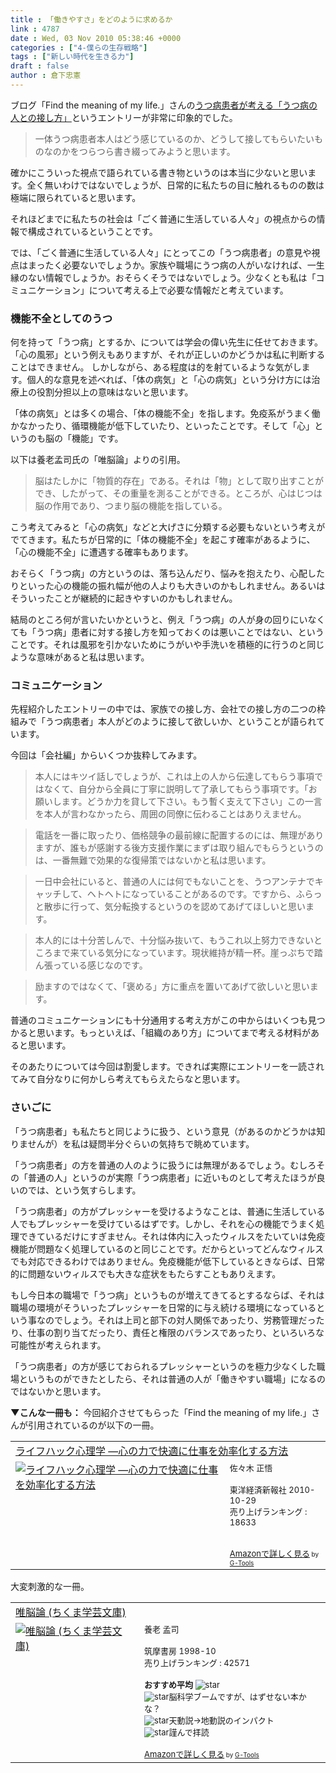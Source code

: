 ```yaml
---
title : 「働きやすさ」をどのように求めるか
link : 4787
date : Wed, 03 Nov 2010 05:38:46 +0000
categories : ["4-僕らの生存戦略"]
tags : ["新しい時代を生きる力"]
draft : false
author : 倉下忠憲
---
```


ブログ「Find the meaning of my life.」さんの<a href="http://kazumoto.jp/?p=518">うつ病患者が考える「うつ病の人との接し方」</a>というエントリーが非常に印象的でした。

<blockquote>
一体うつ病患者本人はどう感じているのか、どうして接してもらいたいものなのかをつらつら書き綴ってみようと思います。
</blockquote>

確かにこういった視点で語られている書き物というのは本当に少ないと思います。全く無いわけではないでしょうが、日常的に私たちの目に触れるものの数は極端に限られていると思います。

それほどまでに私たちの社会は「ごく普通に生活している人々」の視点からの情報で構成されているということです。

では、「ごく普通に生活している人々」にとってこの「うつ病患者」の意見や視点はまったく必要ないでしょうか。家族や職場にうつ病の人がいなければ、一生縁のない情報でしょうか。おそらくそうではないでしょう。少なくとも私は「コミュニケーション」について考える上で必要な情報だと考えています。

<h3>機能不全としてのうつ</h3>
何を持って「うつ病」とするか、については学会の偉い先生に任せておきます。「心の風邪」という例えもありますが、それが正しいのかどうかは私に判断することはできません。
しかしながら、ある程度は的を射ているような気がします。個人的な意見を述べれば、「体の病気」と「心の病気」という分け方には治療上の役割分担以上の意味はないと思います。

「体の病気」とは多くの場合、「体の機能不全」を指します。免疫系がうまく働かなかったり、循環機能が低下していたり、といったことです。そして「心」というのも脳の「機能」です。

以下は養老孟司氏の「唯脳論」よりの引用。

<blockquote>
脳はたしかに「物質的存在」である。それは「物」として取り出すことができ、したがって、その重量を測ることができる。ところが、心はじつは脳の作用であり、つまり脳の機能を指している。
</blockquote>

こう考えてみると「心の病気」などと大げさに分類する必要もないという考えがでてきます。私たちが日常的に「体の機能不全」を起こす確率があるように、「心の機能不全」に遭遇する確率もあります。

おそらく「うつ病」の方というのは、落ち込んだり、悩みを抱えたり、心配したりといった心の機能の振れ幅が他の人よりも大きいのかもしれません。あるいはそういったことが継続的に起きやすいのかもしれません。

結局のところ何が言いたいかというと、例え「うつ病」の人が身の回りにいなくても「うつ病」患者に対する接し方を知っておくのは悪いことではない、ということです。それは風邪を引かないためにうがいや手洗いを積極的に行うのと同じような意味があると私は思います。

<h3>コミュニケーション</h3>
先程紹介したエントリーの中では、家族での接し方、会社での接し方の二つの枠組みで「うつ病患者」本人がどのように接して欲しいか、ということが語られています。

今回は「会社編」からいくつか抜粋してみます。

<blockquote>
本人にはキツイ話しでしょうが、これは上の人から伝達してもらう事項ではなくて、自分から全員に丁寧に説明して了承してもらう事項です。「お願いします。どうか力を貸して下さい。もう暫く支えて下さい」この一言を本人が言わなかったら、周囲の同僚に伝わることはありえません。
</blockquote>

<blockquote>
電話を一番に取ったり、価格競争の最前線に配置するのには、無理がありますが、誰もが感謝する後方支援作業にまずは取り組んでもらうというのは、一番無難で効果的な復帰策ではないかと私は思います。
</blockquote>

<blockquote>
一日中会社にいると、普通の人には何でもないことを、うつアンテナでキャッチして、ヘトヘトになっていることがあるのです。ですから、ふらっと散歩に行って、気分転換するというのを認めてあげてほしいと思います。
</blockquote>

<blockquote>
本人的には十分苦しんで、十分悩み抜いて、もうこれ以上努力できないところまで来ている気分になっています。現状維持が精一杯。崖っぷちで踏ん張っている感じなのです。
</blockquote>

<blockquote>
励ますのではなくて、「褒める」方に重点を置いてあげて欲しいと思います。
</blockquote>

普通のコミュニケーションにも十分通用する考え方がこの中からはいくつも見つかると思います。もっといえば、「組織のあり方」についてまで考える材料があると思います。

そのあたりについては今回は割愛します。できれば実際にエントリーを一読されてみて自分なりに何かしら考えてもらえたらなと思います。

<h3>さいごに</h3>
「うつ病患者」も私たちと同じように扱う、という意見（があるのかどうかは知りませんが）を私は疑問半分ぐらいの気持ちで眺めています。

「うつ病患者」の方を普通の人のように扱うには無理があるでしょう。むしろその「普通の人」というのが実際「うつ病患者」に近いものとして考えたほうが良いのでは、という気すらします。

「うつ病患者」の方がプレッシャーを受けるようなことは、普通に生活している人でもプレッシャーを受けているはずです。しかし、それを心の機能でうまく処理できているだけにすぎません。それは体内に入ったウィルスをたいていは免疫機能が問題なく処理しているのと同じことです。だからといってどんなウィルスでも対応できるわけではありません。免疫機能が低下しているときならば、日常的に問題ないウィルスでも大きな症状をもたらすこともありえます。

もし今日本の職場で「うつ病」というものが増えてきてるとするならば、それは職場の環境がそういったプレッシャーを日常的に与え続ける環境になっているという事なのでしょう。それは上司と部下の対人関係であったり、労務管理だったり、仕事の割り当てだったり、責任と権限のバランスであったり、といろいろな可能性が考えられます。

「うつ病患者」の方が感じておられるプレッシャーというのを極力少なくした職場というものができたとしたら、それは普通の人が「働きやすい職場」になるのではないかと思います。

<strong>▼こんな一冊も：</strong>
今回紹介させてもらった「Find the meaning of my life.」さんが引用されているのが以下の一冊。

<table  border="0" cellpadding="5"><tr><td colspan="2"><a href="http://www.amazon.co.jp/%E3%83%A9%E3%82%A4%E3%83%95%E3%83%8F%E3%83%83%E3%82%AF%E5%BF%83%E7%90%86%E5%AD%A6-%E2%80%95%E5%BF%83%E3%81%AE%E5%8A%9B%E3%81%A7%E5%BF%AB%E9%81%A9%E3%81%AB%E4%BB%95%E4%BA%8B%E3%82%92%E5%8A%B9%E7%8E%87%E5%8C%96%E3%81%99%E3%82%8B%E6%96%B9%E6%B3%95-%E4%BD%90%E3%80%85%E6%9C%A8-%E6%AD%A3%E6%82%9F/dp/4492044000%3FSubscriptionId%3D15SMZCTB9V8NGR2TW082%26tag%3Drashita1000-22%26linkCode%3Dxm2%26camp%3D2025%26creative%3D165953%26creativeASIN%3D4492044000" target="_top">ライフハック心理学 ―心の力で快適に仕事を効率化する方法</a><img src="http://www.assoc-amazon.jp/e/ir?t=rashita1000-22&l=ur2&o=9" width="1" height="1" style="border: none;" alt="" /></td></tr><tr><td valign="top"><a href="http://www.amazon.co.jp/%E3%83%A9%E3%82%A4%E3%83%95%E3%83%8F%E3%83%83%E3%82%AF%E5%BF%83%E7%90%86%E5%AD%A6-%E2%80%95%E5%BF%83%E3%81%AE%E5%8A%9B%E3%81%A7%E5%BF%AB%E9%81%A9%E3%81%AB%E4%BB%95%E4%BA%8B%E3%82%92%E5%8A%B9%E7%8E%87%E5%8C%96%E3%81%99%E3%82%8B%E6%96%B9%E6%B3%95-%E4%BD%90%E3%80%85%E6%9C%A8-%E6%AD%A3%E6%82%9F/dp/4492044000%3FSubscriptionId%3D15SMZCTB9V8NGR2TW082%26tag%3Drashita1000-22%26linkCode%3Dxm2%26camp%3D2025%26creative%3D165953%26creativeASIN%3D4492044000" target="_top"><img src="http://ecx.images-amazon.com/images/I/51xRyzHU06L._SL160_.jpg" border="0" alt="ライフハック心理学 ―心の力で快適に仕事を効率化する方法" /></a></td><td valign="top"><font size="-1">佐々木 正悟 <br /><br />東洋経済新報社  2010-10-29<br />売り上げランキング : 18633<br /><br /><br /><a href="http://www.amazon.co.jp/%E3%83%A9%E3%82%A4%E3%83%95%E3%83%8F%E3%83%83%E3%82%AF%E5%BF%83%E7%90%86%E5%AD%A6-%E2%80%95%E5%BF%83%E3%81%AE%E5%8A%9B%E3%81%A7%E5%BF%AB%E9%81%A9%E3%81%AB%E4%BB%95%E4%BA%8B%E3%82%92%E5%8A%B9%E7%8E%87%E5%8C%96%E3%81%99%E3%82%8B%E6%96%B9%E6%B3%95-%E4%BD%90%E3%80%85%E6%9C%A8-%E6%AD%A3%E6%82%9F/dp/4492044000%3FSubscriptionId%3D15SMZCTB9V8NGR2TW082%26tag%3Drashita1000-22%26linkCode%3Dxm2%26camp%3D2025%26creative%3D165953%26creativeASIN%3D4492044000" target="_top">Amazonで詳しく見る</a></font><font size="-2"> by <a href="http://www.goodpic.com/mt/aws/index.html" >G-Tools</a></font></td></tr></table>

大変刺激的な一冊。

<table  border="0" cellpadding="5"><tr><td colspan="2"><a href="http://www.amazon.co.jp/%E5%94%AF%E8%84%B3%E8%AB%96-%E3%81%A1%E3%81%8F%E3%81%BE%E5%AD%A6%E8%8A%B8%E6%96%87%E5%BA%AB-%E9%A4%8A%E8%80%81-%E5%AD%9F%E5%8F%B8/dp/4480084398%3FSubscriptionId%3D15SMZCTB9V8NGR2TW082%26tag%3Drashita1000-22%26linkCode%3Dxm2%26camp%3D2025%26creative%3D165953%26creativeASIN%3D4480084398" target="_top">唯脳論 (ちくま学芸文庫)</a><img src="http://www.assoc-amazon.jp/e/ir?t=rashita1000-22&l=ur2&o=9" width="1" height="1" style="border: none;" alt="" /></td></tr><tr><td valign="top"><a href="http://www.amazon.co.jp/%E5%94%AF%E8%84%B3%E8%AB%96-%E3%81%A1%E3%81%8F%E3%81%BE%E5%AD%A6%E8%8A%B8%E6%96%87%E5%BA%AB-%E9%A4%8A%E8%80%81-%E5%AD%9F%E5%8F%B8/dp/4480084398%3FSubscriptionId%3D15SMZCTB9V8NGR2TW082%26tag%3Drashita1000-22%26linkCode%3Dxm2%26camp%3D2025%26creative%3D165953%26creativeASIN%3D4480084398" target="_top"><img src="http://ecx.images-amazon.com/images/I/51YHKH1H7BL._SL160_.jpg" border="0" alt="唯脳論 (ちくま学芸文庫)" /></a></td><td valign="top"><font size="-1">養老 孟司 <br /><br />筑摩書房  1998-10<br />売り上げランキング : 42571<br /><br /><strong>おすすめ平均  </strong><img src="http://g-images.amazon.com/images/G/01/detail/stars-4-0.gif" alt="star" /><br /><img src="http://g-images.amazon.com/images/G/01/detail/stars-5-0.gif" alt="star" />脳科学ブームですが、はずせない本かな？<br /><img src="http://g-images.amazon.com/images/G/01/detail/stars-5-0.gif" alt="star" />天動説→地動説のインパクト<br /><img src="http://g-images.amazon.com/images/G/01/detail/stars-3-0.gif" alt="star" />謹んで拝読<br /><br /><a href="http://www.amazon.co.jp/%E5%94%AF%E8%84%B3%E8%AB%96-%E3%81%A1%E3%81%8F%E3%81%BE%E5%AD%A6%E8%8A%B8%E6%96%87%E5%BA%AB-%E9%A4%8A%E8%80%81-%E5%AD%9F%E5%8F%B8/dp/4480084398%3FSubscriptionId%3D15SMZCTB9V8NGR2TW082%26tag%3Drashita1000-22%26linkCode%3Dxm2%26camp%3D2025%26creative%3D165953%26creativeASIN%3D4480084398" target="_top">Amazonで詳しく見る</a></font><font size="-2"> by <a href="http://www.goodpic.com/mt/aws/index.html" >G-Tools</a></font></td></tr></table>
